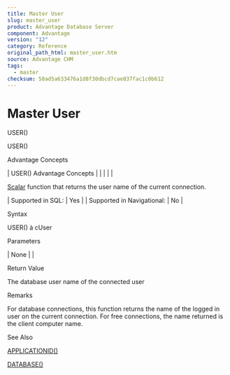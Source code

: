 ```yaml
---
title: Master User
slug: master_user
product: Advantage Database Server
component: Advantage
version: "12"
category: Reference
original_path_html: master_user.htm
source: Advantage CHM
tags:
  - master
checksum: 58ad5a633476a1d8f30dbcd7cae037fac1c0b612
---
```


# Master User

USER()

USER()

Advantage Concepts

| USER()  Advantage Concepts |  |  |  |  |

[Scalar](master_supported_scalar_functions.md) function that returns the user name of the current connection.

| Supported in SQL: | Yes |
| Supported in Navigational: | No |

Syntax

USER() à cUser

Parameters

| None |  |

Return Value

The database user name of the connected user

Remarks

For database connections, this function returns the name of the logged in user on the current connection. For free connections, the name returned is the client computer name.

See Also

[APPLICATIONID()](master_applicationid.md)

[DATABASE()](master_database.md)
